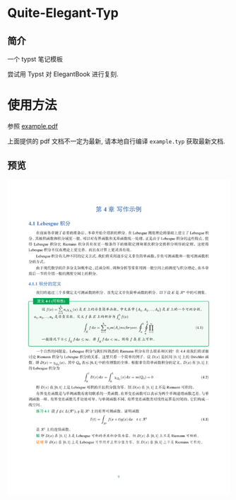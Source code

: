 # Quite-Elegant-Typ

## 简介
一个 typst 笔记模板

尝试用 Typst 对 ElegantBook 进行复刻.

# 使用方法
参照 [example.pdf](https://github.com/a31474/quite-elegant-typ/blob/master/example.pdf?raw=true)

上面提供的 pdf 文档不一定为最新, 请本地自行编译 `example.typ` 获取最新文档.

## 预览
![example](https://github.com/a31474/quite-elegant-typ/blob/master/image/example.png?raw=true)